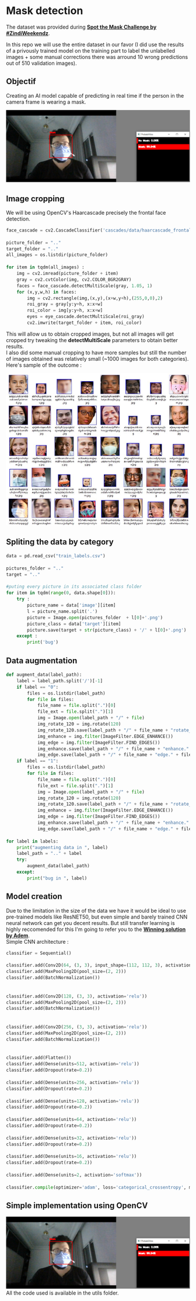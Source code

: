 # Mask detection
The dataset was provided during [**Spot the Mask Challenge by #ZindiWeekendz**](https://zindi.africa/hackathons/spot-the-mask-challenge).  
  
  In this repo we will use the entire dataset in our favor (I did use the results of a privously trained model on the training part to label the unlabelled images + some manual corrections there was arround 10 wrong predictions out of 510 validation images).  
  ## Objectif 
  Creating an AI model capable of predicting in real time if the person in the camera frame is wearing a mask.  
    
  ![alt text](test.png)  
    
## Image cropping  

    
We will be using OpenCV's Haarcascade precisely the frontal face detection.  
```Python
face_cascade = cv2.CascadeClassifier('cascades/data/haarcascade_frontalface_alt2.xml')

picture_folder = ".."
target_folder = ".."
all_images = os.listdir(picture_folder)

for item in tqdm(all_images) :
    img = cv2.imread(picture_folder + item)
    gray = cv2.cvtColor(img, cv2.COLOR_BGR2GRAY)
    faces = face_cascade.detectMultiScale(gray, 1.05, 1)
    for (x,y,w,h) in faces:
        img = cv2.rectangle(img,(x,y),(x+w,y+h),(255,0,0),2)
        roi_gray = gray[y:y+h, x:x+w]
        roi_color = img[y:y+h, x:x+w]
        eyes = eye_cascade.detectMultiScale(roi_gray)
        cv2.imwrite(target_folder + item, roi_color)
```  
This will allow us to obtain cropped images, but not all images will get cropped try tweaking the **detectMultiScale** parameters to obtain better results.  
I also did some manual cropping to have more samples but still the number of images obtained was relatively small (~1000 images for both categories).  
Here's sample of the outcome :  
  
![alt text](test2.JPG)
    
## Spliting the data by category  
```Python
data = pd.read_csv("train_labels.csv")

pictures_folder = ".."
target = ".."

#puting every picture in its associated class folder
for item in tqdm(range(0, data.shape[0])):
    try :
        picture_name = data['image'][item]
        l = picture_name.split('.')
        picture = Image.open(pictures_folder  + l[0]+'.png')
        picture_class = data['target'][item]
        picture.save(target + str(picture_class) + '/' + l[0]+'.png')
    except :
        print('bug')
```  
## Data augmentation 
```Python
def augment_data(label_path):
	label = label_path.split('/')[-1]
	if label == "0":
		files = os.listdir(label_path)
		for file in files:
			file_name = file.split(".")[0]
			file_ext = file.split(".")[1]
			img = Image.open(label_path + "/" + file)
			img_rotate_120 = img.rotate(120)
			img_rotate_120.save(label_path + "/" + file_name + "rotate_120." + file_ext)
			img_enhance = img.filter(ImageFilter.EDGE_ENHANCE())
			img_edge = img.filter(ImageFilter.FIND_EDGES())
			img_enhance.save(label_path + "/" + file_name + "enhance." + file_ext)
			img_edge.save(label_path + "/" + file_name + "edge." + file_ext)
	if label == "1":
		files = os.listdir(label_path)
		for file in files:
			file_name = file.split(".")[0]
			file_ext = file.split(".")[1]
			img = Image.open(label_path + "/" + file)
			img_rotate_120 = img.rotate(120)
			img_rotate_120.save(label_path + "/" + file_name + "rotate_120." + file_ext)
			img_enhance = img.filter(ImageFilter.EDGE_ENHANCE())
			img_edge = img.filter(ImageFilter.FIND_EDGES())
			img_enhance.save(label_path + "/" + file_name + "enhance." + file_ext)
			img_edge.save(label_path + "/" + file_name + "edge." + file_ext)

for label in labels:
	print("augmenting data in ", label)
	label_path = ".." + label
	try:
		augment_data(label_path)
	except:
		print("bug in ", label)
```
## Model creation 
Due to the limitation in the size of the data we have it would be ideal to use pre-trained models like ResNET50, but even simple and barely trained CNN neural network can get you decent results. But still transfer learning is highly reccomended for this I'm going to refer you to the [**Winning solution by Adem**](https://github.com/Bouguedra-Adem/Spot-the-Mask-Challenge-by_ZindiWeekendz?fbclid=IwAR1Y6mPF-wdvMu6m0gTPVrqc1D6h8waYauSRDownRQ9hzG2xdswNzXb8X9A).  
Simple CNN architecture :  
```Python  
classifier = Sequential()

classifier.add(Conv2D(64, (3, 3), input_shape=(112, 112, 3), activation='relu'))
classifier.add(MaxPooling2D(pool_size=(2, 2)))
classifier.add(BatchNormalization())


classifier.add(Conv2D(128, (3, 3), activation='relu'))
classifier.add(MaxPooling2D(pool_size=(2, 2)))
classifier.add(BatchNormalization())


classifier.add(Conv2D(256, (3, 3), activation='relu'))
classifier.add(MaxPooling2D(pool_size=(2, 2)))
classifier.add(BatchNormalization())


classifier.add(Flatten())
classifier.add(Dense(units=512, activation='relu'))
classifier.add(Dropout(rate=0.2))

classifier.add(Dense(units=256, activation='relu'))
classifier.add(Dropout(rate=0.2))

classifier.add(Dense(units=128, activation='relu'))
classifier.add(Dropout(rate=0.2))

classifier.add(Dense(units=64, activation='relu'))
classifier.add(Dropout(rate=0.2))

classifier.add(Dense(units=32, activation='relu'))
classifier.add(Dropout(rate=0.2))

classifier.add(Dense(units=16, activation='relu'))
classifier.add(Dropout(rate=0.2))

classifier.add(Dense(units=2, activation='softmax'))

classifier.compile(optimizer='adam', loss='categorical_crossentropy', metrics=['accuracy'])
```
## Simple implementation using OpenCV  
![alt text](test.png)  
All the code used is available in the utils folder.
